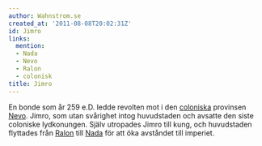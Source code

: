 ```yaml
---
author: Wahnstrom.se
created_at: '2011-08-08T20:02:31Z'
id: Jimro
links:
  mention:
  - Nada
  - Nevo
  - Ralon
  - colonisk
title: Jimro
---
```


En bonde som år 259 e.D. ledde revolten mot i den [coloniska] provinsen [Nevo]. Jimro, som utan
svårighet intog huvudstaden och avsatte den siste coloniske lydkonungen. Själv utropades Jimro till
kung, och huvudstaden flyttades från [Ralon] till [Nada] för att öka avståndet till imperiet.

  [coloniska]: colonisk
  [Nevo]: Nevo
  [Ralon]: Ralon
  [Nada]: Nada